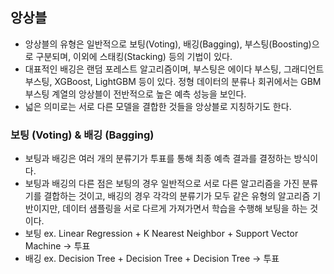 ## 앙상블
- 앙상블의 유형은 일반적으로 보팅(Voting), 배깅(Bagging), 부스팅(Boosting)으로 구분되며, 이외에 스태킹(Stacking) 등의 기법이 있다.
- 대표적인 배깅은 랜덤 포레스트 알고리즘이며, 부스팅은 에이다 부스팅, 그래디언트 부스팅, XGBoost, LightGBM 등이 있다. 정형 데이터의 분류나 회귀에서는 GBM 부스팅 계열의 앙상블이 전반적으로 높은 예측 성능을 보인다.
- 넓은 의미로는 서로 다른 모델을 결합한 것들을 앙상블로 지칭하기도 한다.

### 보팅 (Voting) & 배깅 (Bagging)
- 보팅과 배깅은 여러 개의 분류기가 투표를 통해 최종 예측 결과를 결정하는 방식이다.
- 보팅과 배깅의 다른 점은 보팅의 경우 일반적으로 서로 다른 알고리즘을 가진 분류기를 결합하는 것이고, 배깅의 경우 각각의 분류기가 모두 같은 유형의 알고리즘 기반이지만, 데이터 샘플링을 서로 다르게 가져가면서 학습을 수행해 보팅을 하는 것이다.
- 보팅 ex. Linear Regression + K Nearest Neighbor + Support Vector Machine  -> 투표
- 배깅 ex. Decision Tree + Decision Tree + Decision Tree -> 투표


